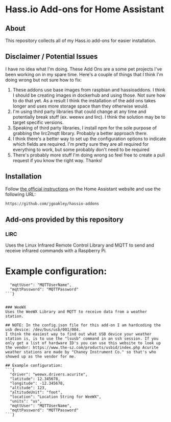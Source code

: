# Hass.io Add-ons for Home Assistant

## About

This repository collects all of my Hass.io add-ons for easier installation.

## Disclaimer / Potential Issues

I have no idea what I'm doing. These Add Ons are a some pet projects I've been working on in my spare time. Here's a couple of things that I think I'm doing wrong but not sure how to fix:
1. These addons use base images from raspbian and hassioaddons. I think I should be creating images in dockerhub and using those. Not sure how to do that yet. As a result I think the installation of the add ons takes longer and uses more storage space than they otherwise would.
2. I'm using third party libraries that could change at any time and potentially break stuff (ex. weewx and lirc). I think the solution may be to target specific versions.
3. Speaking of third party libraries, I install npm for the sole purpose of grabbing the lirc2mqtt library. Probably a better approach there.
4. I think there's a better way to set up the configuration options to indicate which fields are required. I'm pretty sure they are all required for everything to work, but some probably don't need to be required
5. There's probably more stuff I'm doing wrong so feel free to create a pull request if you know the right way. Thanks!


## Installation

Follow [the official instructions](https://home-assistant.io/hassio/installing_third_party_addons/) on the Home Assistant website and use the following URL:
```txt
https://github.com/jgoakley/hassio-addons
```

## Add-ons provided by this repository

### LIRC
Uses the Linux Infrared Remote Control Library and MQTT to send and receive infrared commands with a Raspberry Pi.

# Example configuration:
```{
  "mqttUser": "MQTTUserName",
  "mqttPassword": "MQTTPassword"
```}


### WeeWX
Uses the WeeWX Library and MQTT to receive data from a weather station.

## NOTE: In the config.json file for this add-on I am hardcoding the usb device: /dev/bus/usb/001/004. 
I think the easiest way to find out what USB device your weather station is, is to use the "lsusb" command in an ssh session. If you only get a list of hardware ID's you can use this website to look up the vendor: https://www.the-sz.com/products/usbid/index.php Acurite weather stations are made by "Chaney Instrument Co." so that's who showed up as the vendor for me.

## Example configuration:
```{
  "driver": "weewx.drivers.acurite",
  "latitude": 12.345678,
  "longitude": -12.345678,
  "altitude": 123,
  "altitudeUnit": "foot",
  "location": "Location String for WeeWX",
  "units": "us",
  "mqttUser": "MQTTUserName",
  "mqttPassword": "MQTTPassword"
```}